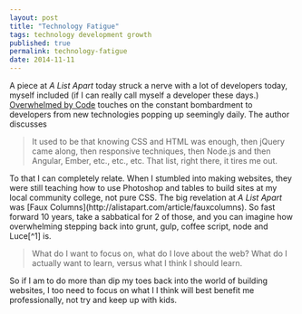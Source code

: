 ```yaml
---
layout: post
title: "Technology Fatigue"
tags: technology development growth
published: true
permalink: technology-fatigue
date: 2014-11-11
---
```


A piece at <cite>A List Apart</cite> today struck a nerve with a lot of developers today, myself included (if I can really call myself a developer these days.) [Overwhelmed by Code](http://alistapart.com/blog/post/overwhelmed-by-code) touches on the constant bombardment to developers from new technologies popping up seemingly daily. The author discusses 
<blockquote>It used to be that knowing CSS and HTML was enough, then jQuery came along, then responsive techniques, then Node.js and then Angular, Ember, etc., etc., etc. That list, right there, it tires me out.</blockquote> To that I can completely relate. When I stumbled into making websites, they were still teaching how to use Photoshop and tables to build sites at my local community college, not pure CSS. The big revelation at <cite>A List Apart</cite> was [Faux Columns](http://alistapart.com/article/fauxcolumns). So fast forward 10 years, take a sabbatical for 2 of those, and you can imagine how overwhelming stepping back into grunt, gulp, coffee script, node and Luce[^1] is.
<blockquote>What do I want to focus on, what do I love about the web? What do I actually want to learn, versus what I think I should learn. </blockquote>
So if I am to do more than dip my toes back into the world of building websites, I too need to focus on what I I think will best benefit me professionally, not try and keep up with kids.



[^1]: Actually, Luce is a [Shakespeare character, not a programming language](http://open.blogs.nytimes.com/2014/10/30/programming-language-or-shakespeare-character/?_r=0)
